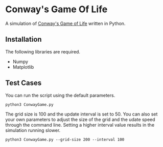 # Conway's Game Of Life
A simulation of [Conway's Game of Life](https://en.wikipedia.org/wiki/Conway%27s_Game_of_Life) written in Python. 
## Installation
The following libraries are required.
* Numpy
* Matplotlib
## Test Cases
You can run the script using the default parameters.
```
python3 ConwayGame.py
```
The grid size is 100 and the update interval is set to 50.
You can also set your own parameters to adjust the size of the grid and the udate speed through the command line. Setting a higher interval value results in the simulation running slower. 
```
python3 ConwayGame.py --grid-size 200 --interval 100
```
